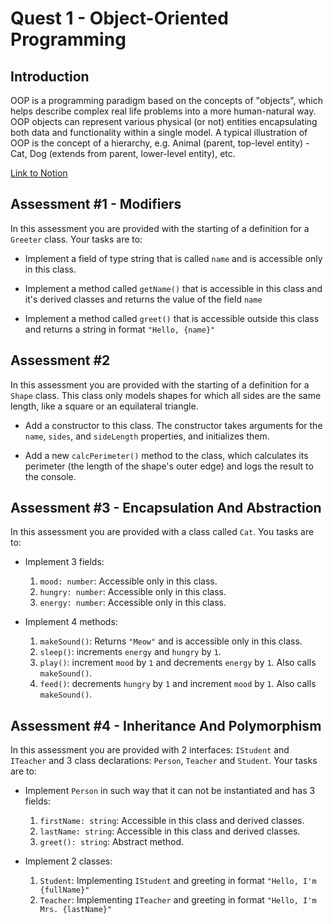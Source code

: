 # Quest 1 - Object-Oriented Programming

## Introduction

OOP is a programming paradigm based on the concepts of "objects", which helps describe complex real life problems into a more human-natural way. OOP objects can represent various physical (or not) entities encapsulating both data and functionality within a single model. A typical illustration of OOP is the concept of a hierarchy, e.g. Animal (parent, top-level entity) - Cat, Dog (extends from parent, lower-level entity), etc.

[Link to Notion](https://www.notion.so/mkit/Object-Oriented-Programming-OOP-1d516d7c57764e02b31d0eaa719b1bf2)

## Assessment #1 - Modifiers

In this assessment you are provided with the starting of a definition for a `Greeter` class. Your tasks are to:

- Implement a field of type string that is called `name` and is accessible only in this class.

- Implement a method called `getName()` that is accessible in this class and it's derived classes and returns the value of the field `name`

- Implement a method called `greet()` that is accessible outside this class and returns a string in format `"Hello, {name}"`

## Assessment #2

 In this assessment you are provided with the starting of a definition for a `Shape` class. This class only models shapes for which all sides are the same length, like a square or an equilateral triangle.

- Add a constructor to this class. The constructor takes arguments for the `name`, `sides`, and `sideLength` properties, and initializes them.

- Add a new `calcPerimeter()` method to the class, which calculates its perimeter (the length of the shape's outer edge) and logs the result to the console.

## Assessment #3 - Encapsulation And Abstraction

In this assessment you are provided with a class called `Cat`. You tasks are to:

- Implement 3 fields: 
    1. `mood: number`:  Accessible only in this class.
    2. `hungry: number`:  Accessible only in this class.
    3. `energy: number`:  Accessible only in this class.

- Implement 4 methods:
    1. `makeSound()`: Returns `"Meow"` and is accessible only in this class.
    2. `sleep()`: increments `energy` and `hungry` by `1`.
    3. `play()`: increment `mood` by `1` and decrements `energy` by `1`. Also calls `makeSound()`.
    4. `feed()`: decrements `hungry` by `1` and increment `mood` by `1`. Also calls `makeSound()`.


## Assessment #4 - Inheritance And Polymorphism

In this assessment you are provided with 2 interfaces: `IStudent` and `ITeacher` and 3 class declarations: `Person`, `Teacher` and `Student`. Your tasks are to:

- Implement `Person` in such way that it can not be instantiated and has 3 fields:
    1. `firstName: string`: Accessible in this class and derived classes.
    2. `lastName: string`: Accessible in this class and derived classes.
    3. `greet(): string`: Abstract method.

- Implement 2 classes:
    1. `Student`: Implementing `IStudent` and greeting in format `"Hello, I'm {fullName}"`
    2. `Teacher`: Implementing `ITeacher` and greeting in format `"Hello, I'm Mrs. {lastName}"`